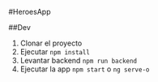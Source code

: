 #HeroesApp

##Dev
1. Clonar el proyecto
2. Ejecutar ```npm install```
3. Levantar backend ```npm run backend```
4. Ejecutar la app ```npm start``` o ```ng serve-o```

